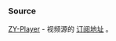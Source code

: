 ### Source

[ZY-Player](https://github.com/cuiocean/ZY-Player) - 视频源的 [订阅地址](https://github.com/LuanJian/awesome/blob/dev/Source/files/zyplay.json) 。
